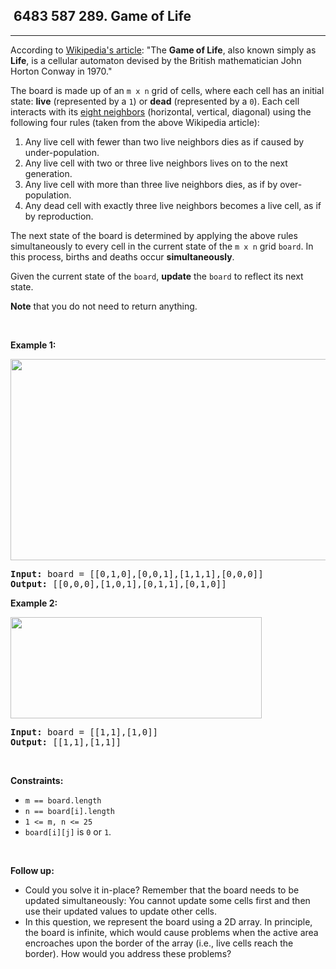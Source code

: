 <h2> 6483 587
289. Game of Life</h2><hr><div><p>According to <a href="https://en.wikipedia.org/wiki/Conway%27s_Game_of_Life" target="_blank">Wikipedia's article</a>: "The <b>Game of Life</b>, also known simply as <b>Life</b>, is a cellular automaton devised by the British mathematician John Horton Conway in 1970."</p>

<p>The board is made up of an <code>m x n</code> grid of cells, where each cell has an initial state: <b>live</b> (represented by a <code>1</code>) or <b>dead</b> (represented by a <code>0</code>). Each cell interacts with its <a href="https://en.wikipedia.org/wiki/Moore_neighborhood" target="_blank">eight neighbors</a> (horizontal, vertical, diagonal) using the following four rules (taken from the above Wikipedia article):</p>

<ol>
	<li>Any live cell with fewer than two live neighbors dies as if caused by under-population.</li>
	<li>Any live cell with two or three live neighbors lives on to the next generation.</li>
	<li>Any live cell with more than three live neighbors dies, as if by over-population.</li>
	<li>Any dead cell with exactly three live neighbors becomes a live cell, as if by reproduction.</li>
</ol>

<p><span>The next state of the board is determined by applying the above rules simultaneously to every cell in the current state of the <code>m x n</code> grid <code>board</code>. In this process, births and deaths occur <strong>simultaneously</strong>.</span></p>

<p><span>Given the current state of the <code>board</code>, <strong>update</strong> the <code>board</code> to reflect its next state.</span></p>

<p><strong>Note</strong> that you do not need to return anything.</p>

<p>&nbsp;</p>
<p><strong class="example">Example 1:</strong></p>
<img alt="" src="https://assets.leetcode.com/uploads/2020/12/26/grid1.jpg" style="width: 562px; height: 322px;">
<pre><strong>Input:</strong> board = [[0,1,0],[0,0,1],[1,1,1],[0,0,0]]
<strong>Output:</strong> [[0,0,0],[1,0,1],[0,1,1],[0,1,0]]
</pre>

<p><strong class="example">Example 2:</strong></p>
<img alt="" src="https://assets.leetcode.com/uploads/2020/12/26/grid2.jpg" style="width: 402px; height: 162px;">
<pre><strong>Input:</strong> board = [[1,1],[1,0]]
<strong>Output:</strong> [[1,1],[1,1]]
</pre>

<p>&nbsp;</p>
<p><strong>Constraints:</strong></p>

<ul>
	<li><code>m == board.length</code></li>
	<li><code>n == board[i].length</code></li>
	<li><code>1 &lt;= m, n &lt;= 25</code></li>
	<li><code>board[i][j]</code> is <code>0</code> or <code>1</code>.</li>
</ul>

<p>&nbsp;</p>
<p><strong>Follow up:</strong></p>

<ul>
	<li>Could you solve it in-place? Remember that the board needs to be updated simultaneously: You cannot update some cells first and then use their updated values to update other cells.</li>
	<li>In this question, we represent the board using a 2D array. In principle, the board is infinite, which would cause problems when the active area encroaches upon the border of the array (i.e., live cells reach the border). How would you address these problems?</li>
</ul>
</div>